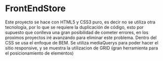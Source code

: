 # FrontEndStore

Este proyecto se hace con HTML5 y CSS3 puro, es decir no se utiliza otra tecnología, por lo que se requiere la duplicación de código, esto por supuesto que conlleva una gran posibilidad de cometer errores, en los proximos proyectos iré avanzando para eliminar este problema.
Dentro del CSS se usa el enfoque de BEM. Se utiliza mediaQuerys para poder hacer el sitio responsive, y se muestra la utilizacion de GRID (gran herramienta para el posicionamiento de elementos)
